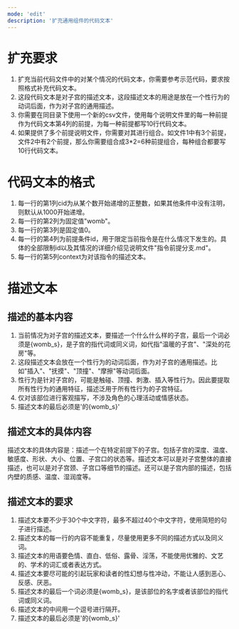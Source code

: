 ```yaml
---
mode: 'edit'
description: '扩充通用组件的代码文本'
---
```

# 扩充要求
1. 扩充当前代码文件中的对某个情况的代码文本，你需要参考示范代码，要求按照格式补充代码文本。
2. 这段代码文本是对子宫的描述文本，这段描述文本的用途是放在一个性行为的动词后面，作为对子宫的通用描述。
3. 你需要在同目录下使用一个新的csv文件，使用每个说明文件里的每一种前提作为代码文本第4列的前提，为每一种前提都写10行代码文本。
4. 如果提供了多个前提说明文件，你需要对其进行组合。如文件1中有3个前提，文件2中有2个前提，那么你需要组合成3*2=6种前提组合，每种组合都要写10行代码文本。
# 代码文本的格式
1. 每一行的第1列cid为从某个数开始递增的正整数，如果其他条件中没有注明，则默认从1000开始递增。
2. 每一行的第2列为固定值"womb"。
3. 每一行的第3列是固定值0。
4. 每一行的第4列为前提条件id，用于限定当前指令是在什么情况下发生的。具体的全部限制id以及其情况的详细介绍见说明文件"指令前提分支.md"。
5. 每一行的第5列context为对该指令的描述文本。
# 描述文本
## 描述的基本内容
1. 当前情况为对子宫的描述文本，要描述一个什么什么样的子宫，最后一个词必须是{womb_s}，是子宫的指代词或同义词，如代指"温暖的子宫"、"深处的花房"等。
2. 这段描述文本会放在一个性行为的动词后面，作为对子宫的通用描述。比如"插入"、"抚摸"、"顶撞"、"摩擦"等动词后面。
3. 性行为是针对子宫的，可能是触碰、顶撞、刺激、插入等性行为。因此要提取所有性行为的通用特征，描述泛用于所有性行为的子宫特征。
4. 仅对该部位进行客观描写，不涉及角色的心理活动或情感状态。
5. 描述文本的最后必须是'的{womb_s}'
## 描述文本的具体内容
描述文本的具体内容是：描述一个在特定前提下的子宫。包括子宫的深度、温度、敏感度、形状、大小、位置、子宫口的状态等。描述文本可以是对子宫整体的直接描述，也可以是对子宫颈、子宫口等细节的描述。还可以是子宫内部的描述，包括内壁的质感、温度、湿润度等。
## 描述文本的要求
1. 描述文本要不少于30个中文字符，最多不超过40个中文字符，使用简短的句子进行描述。
2. 描述文本的每一行的内容不能重复，尽量使用更多不同的描述方式以及同义词。
3. 描述文本的用语要色情、直白、低俗、露骨、淫荡，不能使用优雅的、文艺的、学术的词汇或者表达方式。
4. 描述文本要尽可能的引起玩家和读者的性幻想与性冲动，不能让人感到恶心、反感、厌恶。
5. 描述文本的最后一个词必须是{womb_s}，是该部位的名字或者该部位的指代词或同义词。
6. 描述文本的中间用一个逗号进行隔开。
7. 描述文本的最后必须是'的{womb_s}'
